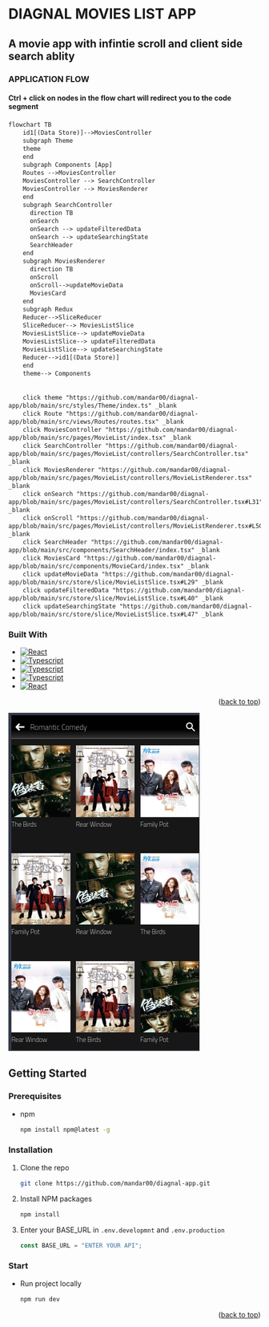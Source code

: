 <a id="readme-top"></a>




 
# DIAGNAL MOVIES LIST APP

## A movie app with infintie scroll and client side search ablity

### APPLICATION FLOW
#### Ctrl + click on nodes in the flow chart will redirect you to the code segment

```mermaid
flowchart TB
    id1[(Data Store)]-->MoviesController
    subgraph Theme 
    theme
    end
    subgraph Components [App]
    Routes -->MoviesController
    MoviesController --> SearchController
    MoviesController --> MoviesRenderer
    end
    subgraph SearchController
      direction TB
      onSearch
      onSearch --> updateFilteredData
      onSearch --> updateSearchingState
      SearchHeader
    end
    subgraph MoviesRenderer
      direction TB
      onScroll 
      onScroll-->updateMovieData
      MoviesCard
    end
    subgraph Redux
    Reducer-->SliceReducer
    SliceReducer--> MoviesListSlice
    MoviesListSlice--> updateMovieData
    MoviesListSlice--> updateFilteredData
    MoviesListSlice--> updateSearchingState
    Reducer-->id1[(Data Store)]
    end
    theme--> Components


    click theme "https://github.com/mandar00/diagnal-app/blob/main/src/styles/Theme/index.ts" _blank
    click Route "https://github.com/mandar00/diagnal-app/blob/main/src/views/Routes/routes.tsx" _blank
    click MoviesController "https://github.com/mandar00/diagnal-app/blob/main/src/pages/MovieList/index.tsx" _blank
    click SearchController "https://github.com/mandar00/diagnal-app/blob/main/src/pages/MovieList/controllers/SearchController.tsx" _blank
    click MoviesRenderer "https://github.com/mandar00/diagnal-app/blob/main/src/pages/MovieList/controllers/MovieListRenderer.tsx" _blank
    click onSearch "https://github.com/mandar00/diagnal-app/blob/main/src/pages/MovieList/controllers/SearchController.tsx#L31" _blank
    click onScroll "https://github.com/mandar00/diagnal-app/blob/main/src/pages/MovieList/controllers/MovieListRenderer.tsx#L50" _blank
    click SearchHeader "https://github.com/mandar00/diagnal-app/blob/main/src/components/SearchHeader/index.tsx" _blank
    click MoviesCard "https://github.com/mandar00/diagnal-app/blob/main/src/components/MovieCard/index.tsx" _blank
    click updateMovieData "https://github.com/mandar00/diagnal-app/blob/main/src/store/slice/MovieListSlice.tsx#L29" _blank
    click updateFilteredData "https://github.com/mandar00/diagnal-app/blob/main/src/store/slice/MovieListSlice.tsx#L40" _blank
    click updateSearchingState "https://github.com/mandar00/diagnal-app/blob/main/src/store/slice/MovieListSlice.tsx#L47" _blank
```


### Built With

- [![React][React.js]][React-url]
- [![Typescript][Typescript]][Typescript-url]
- [![Typescript][styled-components]][styled-components-url]
- [![Typescript][redux-toolkit]][redux-toolkit-url]
- [![React][MUI]][MUI-url]

<p align="right">(<a href="#readme-top">back to top</a>)</p>

[![Product Name Screen Shot][App-screenshot]](https://diagnal-app-sigma.vercel.app/)

<!-- GETTING STARTED -->

## Getting Started

### Prerequisites

- npm
  ```sh
  npm install npm@latest -g
  ```

### Installation

1. Clone the repo
   ```sh
   git clone https://github.com/mandar00/diagnal-app.git
   ```
2. Install NPM packages
   ```sh
   npm install
   ```
3. Enter your BASE_URL in `.env.developmnt` and `.env.production`
   ```js
   const BASE_URL = "ENTER YOUR API";
   ```

### Start

- Run project locally
  ```sh
  npm run dev
  ```

<p align="right">(<a href="#readme-top">back to top</a>)</p>

[Typescript]: https://img.shields.io/badge/React-20232A?style=for-the-badge&logo=react&logoColor=61DAFB
[Typescript-url]: https://www.typescriptlang.org/
[React.js]: https://img.shields.io/badge/typescript-20232A?style=for-the-badge&logo=typescript&logoColor=61DAFB
[React-url]: https://reactjs.org/
[styled-components]: https://img.shields.io/badge/styled%20components-20232A?style=for-the-badge&logo=styled-components&logoColor=61DAFB
[styled-components-url]: https://styled-components.com/
[redux-toolkit]: https://img.shields.io/badge/redux%20toolkit-20232A?style=for-the-badge&logo=redux&logoColor=61DAFB
[redux-toolkit-url]: https://redux-toolkit.js.org/
[MUI]: https://img.shields.io/badge/MUI-20232A?style=for-the-badge&logo=mui&logoColor=61DAFB
[MUI-url]: https://mui.com/
[App-screenshot]: src/assets/images/Screenshot%20from%202024-10-10%2002-32-34.png

